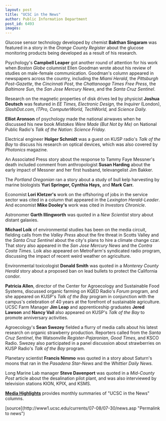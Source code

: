 ```yaml
---
layout: post
title: "UCSC in the News"
author: Public Information Department
post_id: 6493
images:
---
```


<a name="content" id="content"></a>
<p>
  Glucose sensor technology developed by chemist <strong>Bakthan Singaram</strong> was featured in a story in the <i>Orange County Register</i> about the glucose monitoring products being developed as a result of his research.
</p>
<p>
  Psychology's <strong>Campbell Leaper</strong> got another round of attention for his work when <i>Boston Globe</i> columnist Ellen Goodman wrote about his review of studies on male-female communication. Goodman's column appeared in newspapers across the country, including the <i>Miami Herald</i>, the <i>Pittsburgh Post-Gazette</i>, the <i>Cincinnati Post</i>, the <i>Chattanooga Times Free Press</i>, the <i>Baltimore Sun</i>, the <i>San Jose Mercury News</i>, and the <i>Santa Cruz Sentinel</i>.
</p>
<p>
  Research on the magnetic properties of disk drives led by physicist <strong>Joshua Deutsch</strong> was featured in <i>EE Times, Electronic Design,</i> the <i>Inquirer</i> (London), <i>SlashDot.com, ITPro, ComputerWorld, TechWorld,</i> and <i>Science Daily.</i>
</p>
<p>
  <strong>Elliot Aronson</strong> of psychology made the national airwaves when he discussed his new book <i>Mistakes Were Made (But Not by Me)</i> on National Public Radio's <i>Talk of the Nation: Science Friday.</i>
</p>
<p>
  Electrical engineer <strong>Holger Schmidt</strong> was a guest on KUSP radio's <i>Talk of the Bay</i> to discuss his research on optical devices, which was also covered by <i>Photonics</i> magazine.
</p>
<p>
  An Associated Press story about the response to Tammy Faye Messner's death included comment from anthropologist <strong>Susan Harding</strong> about the early impact of Messner and her first husband, televangelist Jim Bakker.
</p>
<p>
  The <i>Portland Oregonian</i> ran a story about a study of bull kelp harvesting by marine biologists <strong>Yuri Springer, Cynthia Hays,</strong> and <strong>Mark Carr.</strong>
</p>
<p>
  Economist <strong>Lori Kletzer's</strong> work on the offshoring of jobs in the service sector was cited in a column that appeared in the <i>Lexington Herald-Leader</i>. And economist <strong>Mike Dooley's</strong> work was cited in <i>Investors Chronicle</i>.
</p>
<p>
  Astronomer <strong>Garth Illingworth</strong> was quoted in a <i>New Scientist</i> story about distant galaxies.
</p>
<p>
  <strong>Michael Loik</strong> of environmental studies has been on the media circuit, fielding calls from the <i>Valley Press</i> about the fire threat in Scotts Valley and the <i>Santa Cruz Sentinel</i> about the city's plans to hire a climate change czar. That story also appeared in the <i>San Jose Mercury News</i> and the <i>Contra Costa Times</i>. Loik also appeared on MetroFarm's syndicated radio program, discussing the impact of recent weird weather on agriculture.
</p>
<p>
  Environmental toxicologist <strong>Donald Smith</strong> was quoted in a <i>Monterey County Herald</i> story about a proposed ban on lead bullets to protect the California condor.
</p>
<p>
  <strong>Patricia Allen</strong>, director of the Center for Agroecology and Sustainable Food Systems, discussed organic farming on KQED Radio's <i>Forum</i> program, and she appeared on KUSP's <i>Talk of the Bay</i> program in conjunction with the campus's celebration of 40 years at the forefront of sustainable agriculture. UCSC Farm Manager <strong>Jim Leap</strong> and apprenticeship graduates <strong>Jered Lawson</strong> and <strong>Nancy Vail</strong> also appeared on KUSP's <i>Talk of the Bay</i> to promote anniversary activities.
</p>
<p>
  Agroecology's <strong>Sean Swezey</strong> fielded a flurry of media calls about his latest research on organic strawberry production. Reporters called from the <i>Santa Cruz Sentinel</i>, the Watsonville <i>Register-Pajaronian</i>, <i>Good Times</i>, and KSCO Radio. Swezey also participated in a panel discussion about strawberries on KUSP Radio's <i>Talk of the Bay</i> program.
</p>
<p>
  Planetary scientist <strong>Francis Nimmo</strong> was quoted in a story about Saturn's moons that ran in the <i>Pasadena Star-News</i> and the <i>Whittier Daily News.</i>
</p>
<p>
  Long Marine Lab manager <strong>Steve Davenport</strong> was quoted in a <i>Mid-County Post</i> article about the desalination pilot plant, and was also interviewed by television stations KION, KPIX, and KSMS.
</p>
<p>
  <a href="http://www.ucsc.edu/news_events/media_highlights"><b>Media Highlights</b></a> provides monthly summaries of "UCSC in the News" columns.
</p>
<form>
  <input name="t1" size="-1" type="hidden">
</form>



</p>
[source](http://www1.ucsc.edu/currents/07-08/07-30/news.asp "Permalink to news")
